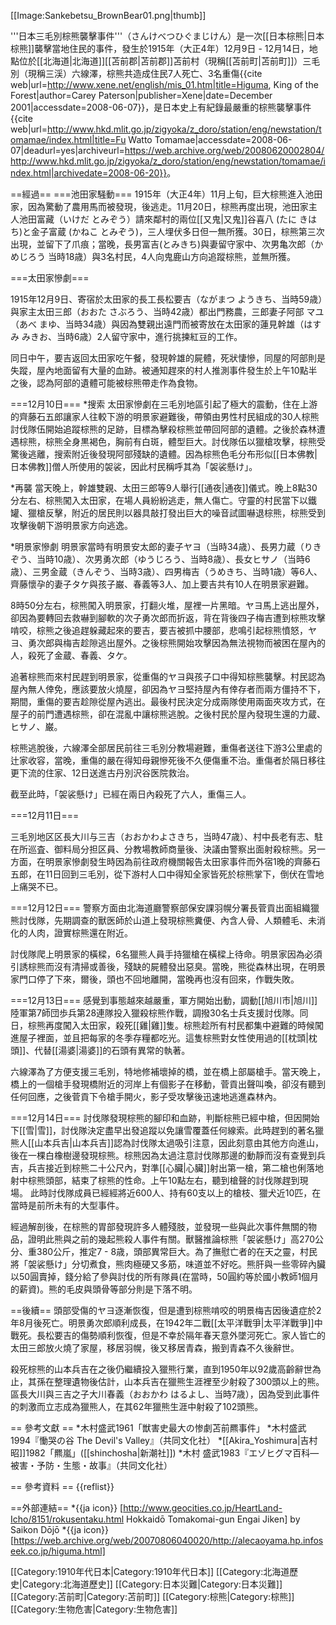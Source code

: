 [[Image:Sankebetsu_BrownBear01.png|thumb]]

'''日本三毛別棕熊襲擊事件'''（さんけべつひぐまじけん）是一次[[日本棕熊|日本棕熊]]襲擊當地住民的事件，發生於1915年（大正4年）12月9日 - 12月14日，地點位於[[北海道|北海道]][[苫前郡|苫前郡]]苫前村（現稱[[苫前町|苫前町]]）三毛別（現稱三渓）六線澤，棕熊共造成住民7人死亡、3名重傷<ref>{{cite web|url=http://www.xene.net/english/mis_01.htm|title=Higuma, King of the Forest|author=Carey Paterson|publisher=Xene|date=December 2001|accessdate=2008-06-07}}</ref>，是日本史上有紀錄最嚴重的棕熊襲擊事件<ref>{{cite web|url=http://www.hkd.mlit.go.jp/zigyoka/z_doro/station/eng/newstation/tomamae/index.html|title=Fu Watto Tomamae|accessdate=2008-06-07|deadurl=yes|archiveurl=https://web.archive.org/web/20080620002804/http://www.hkd.mlit.go.jp/zigyoka/z_doro/station/eng/newstation/tomamae/index.html|archivedate=2008-06-20}}</ref>。

==經過==
===池田家騒動===
1915年（大正4年）11月上旬，巨大棕熊進入池田家，因為驚動了農用馬而被發現，後逃走。11月20日，棕熊再度出現，池田家主人池田富藏（いけだ とみぞう）請來鄰村的兩位[[又鬼|又鬼]]谷喜八 (たに きはち)と金子富蔵 (かねこ とみぞう)，三人埋伏多日但一無所獲。30日，棕熊第三次出現，並留下了爪痕；當晚，長男富吉(とみきち)與妻留守家中、次男亀次郎（かめじろう 当時18歳）與3名村民，4人向鬼鹿山方向追蹤棕熊，並無所獲。

===太田家慘劇===

1915年12月9日、寄宿於太田家的長工長松要吉（ながまつ ようきち、当時59歳）與家主太田三郎（おおた さぶろう、当時42歳）都出門務農，三郎妻子阿部 マユ（あべ まゆ、当時34歳）與因為雙親出遠門而被寄放在太田家的蓮見幹雄（はすみ みきお、当時6歳）2人留守家中，進行挑揀紅豆的工作。

同日中午，要吉返回太田家吃午餐，發現幹雄的屍體，死狀悽慘，同屋的阿部則是失蹤，屋內地面留有大量的血跡。被通知趕來的村人推測事件發生於上午10點半之後，認為阿部的遺體可能被棕熊帶走作為食物。

===12月10日===
*搜索
太田家慘劇在三毛別地區引起了極大的震動，住在上游的齊藤石五郎讓家人往較下游的明景家避難後，帶領由男性村民組成的30人棕熊討伐隊伍開始追蹤棕熊的足跡，目標為擊殺棕熊並帶回阿部的遺體。之後於森林遭遇棕熊，棕熊全身黒褐色，胸前有白斑，體型巨大。討伐隊伍以獵槍攻擊，棕熊受驚後逃離，搜索附近後發現阿部殘缺的遺體。因為棕熊色毛分布形似[[日本佛教|日本佛教]]僧人所使用的袈裟，因此村民稱呼其為「袈裟懸け」。

*再襲
當天晚上，幹雄雙親、太田三郎等9人舉行[[通夜|通夜]]儀式。晚上8點30分左右、棕熊闖入太田家，在場人員紛紛逃走，無人傷亡。守靈的村民當下以鐵罐、獵槍反擊，附近的居民則以器具敲打發出巨大的噪音試圖嚇退棕熊，棕熊受到攻擊後朝下游明景家方向逃逸。

*明景家慘劇
明景家當時有明景安太郎的妻子ヤヨ（当時34歳）、長男力蔵（りきぞう、当時10歳）、次男勇次郎（ゆうじろう、当時8歳）、長女ヒサノ（当時6歳）、三男金蔵（きんぞう、当時3歳）、四男梅吉（うめきち、当時1歳）等6人、齊藤懷孕的妻子タケ與孩子巌、春義等3人、加上要吉共有10人在明景家避難。

8時50分左右，棕熊闖入明景家，打翻火堆，屋裡一片黑暗。ヤヨ馬上逃出屋外，卻因為要轉回去救嚇到腳軟的次子勇次郎而折返，背在背後四子梅吉遭到棕熊攻擊啃咬，棕熊之後追趕躲藏起來的要吉，要吉被抓中腰部，悲鳴引起棕熊憤怒，ヤヨ、勇次郎與梅吉趁隙逃出屋外。之後棕熊開始攻擊因為無法視物而被困在屋內的人，殺死了金蔵、春義、タケ。

追著棕熊而來村民趕到明景家，從重傷的ヤヨ與孩子口中得知棕熊襲擊。村民認為屋內無人倖免，應該要放火燒屋，卻因為ヤヨ堅持屋內有倖存者而兩方僵持不下，期間，重傷的要吉趁隙從屋內逃出。最後村民決定分成兩隊使用兩面夾攻方式，在屋子的前門遭遇棕熊，卻在混亂中讓棕熊逃脫。之後村民於屋內發現生還的力蔵、ヒサノ、巌。

棕熊逃脫後，六線澤全部居民前往三毛別分教場避難，重傷者送往下游3公里處的辻家收容，當晚，重傷的嚴在得知母親慘死後不久便傷重不治。重傷者於隔日移往更下流的住家、12日送進古丹別沢谷医院救治。

截至此時，「袈裟懸け」已經在兩日內殺死了六人，重傷三人。

===12月11日===

三毛別地区区長大川与三吉（おおかわよさきち，当時47歳）、村中長老有志、駐在所巡査、御料局分担区員、分教場教師商量後、決議由警察出面射殺棕熊。另一方面，在明景家慘劇發生時因為前往政府機關報告太田家事件而外宿1晚的齊藤石五郎，在11日回到三毛別，從下游村人口中得知全家皆死於棕熊掌下，倒伏在雪地上痛哭不已。

===12月12日===
警察方面由北海道廳警察部保安課羽幌分署長菅貢出面組織獵熊討伐隊，先期調查的獸医師於山道上發現棕熊糞便、內含人骨、人類體毛、未消化的人肉，證實棕熊還在附近。

討伐隊爬上明景家的橫樑，6名獵熊人員手持獵槍在橫樑上待命。明景家因為必須引誘棕熊而沒有清掃或善後，殘缺的屍體發出惡臭。當晚，熊從森林出現，在明景家門口停了下來，爾後，頭也不回地離開，當晚再也沒有回來，作戰失敗。

===12月13日===
感覺到事態越來越嚴重，軍方開始出動，調動[[旭川市|旭川]]陸軍第7師団歩兵第28連隊投入獵殺棕熊作戰，調撥30名士兵支援討伐隊。同日，棕熊再度闖入太田家，殺死[[雞|雞]]隻。棕熊趁所有村民都集中避難的時候闖進屋子裡面，並且把每家的冬季存糧都吃光。這隻棕熊對女性使用過的[[枕頭|枕頭]]、代替[[湯婆|湯婆]]的石頭有異常的執著。

六線澤為了方便支援三毛別，特地修補壞掉的橋，並在橋上部屬槍手。當天晚上，橋上的一個槍手發現橋附近的河岸上有個影子在移動，菅貢出聲叫喚，卻沒有聽到任何回應，之後菅貢下令槍手開火，影子受攻擊後迅速地逃進森林內。

===12月14日===
討伐隊發現棕熊的腳印和血跡，判斷棕熊已經中槍，但因開始下[[雪|雪]]，討伐隊決定盡早出發追蹤以免讓雪覆蓋任何線索。此時趕到的著名獵熊人[[山本兵吉|山本兵吉]]認為討伐隊太過吸引注意，因此刻意由其他方向進山，後在一棵白橡樹邊發現棕熊。棕熊因為太過注意討伐隊那邊的動靜而沒有查覺到兵吉，兵吉接近到棕熊二十公尺內，對準[[心臟|心臟]]射出第一槍，第二槍也俐落地射中棕熊頭部，結束了棕熊的性命。上午10點左右，聽到槍聲的討伐隊趕到現場。
此時討伐隊成員已經經將近600人、持有60支以上的槍枝、獵犬近10匹，在當時是前所未有的大型事件。

經過解剖後，在棕熊的胃部發現許多人體殘肢，並發現一些與此次事件無關的物品，證明此熊與之前的幾起熊殺人事件有關。獸醫推論棕熊「袈裟懸け」高270公分、重380公斤，推定7 - 8歳，頭部異常巨大。為了撫慰亡者的在天之靈，村民將「袈裟懸け」分切煮食，熊肉極硬又多筋，味道並不好吃。熊肝與一些零碎內臟以50圓賣掉，錢分給了參與討伐的所有隊員(在當時，50圓約等於國小教師1個月的薪資)。熊的毛皮與頭骨等部分則是下落不明。

==後續==
頭部受傷的ヤヨ逐漸恢復，但是遭到棕熊啃咬的明景梅吉因後遺症於2年8月後死亡。明景勇次郎順利成長，在1942年二戰[[太平洋戰爭|太平洋戰爭]]中戰死。長松要吉的傷勢順利恢復，但是不幸於隔年春天意外墜河死亡。家人皆亡的太田三郎放火燒了家屋，移居羽幌，後又移居青森，搬到青森不久後辭世。

殺死棕熊的山本兵吉在之後仍繼續投入獵熊行業，直到1950年以92歲高齡辭世為止，其孫在整理遺物後估計，山本兵吉在獵熊生涯裡至少射殺了300頭以上的熊。區長大川與三吉之子大川春義（おおかわ はるよし、当時7歳），因為受到此事件的刺激而立志成為獵熊人，在其62年獵熊生涯中射殺了102頭熊。

== 參考文獻 ==
*木村盛武1961「獣害史最大の惨劇苫前羆事件」
*木村盛武1994『慟哭の谷 The Devil's Valley』（共同文化社）
*[[Akira_Yoshimura|吉村昭]]1982「羆嵐」([[shinchosha|新潮社]])
*木村 盛武1983『エゾヒグマ百科―被害・予防・生態・故事』（共同文化社）

== 參考資料 ==
{{reflist}}

==外部連結==
*{{ja icon}} [http://www.geocities.co.jp/HeartLand-Icho/8151/rokusentaku.html Hokkaidō Tomakomai-gun Engai Jiken] by Saikon Dōjō
*{{ja icon}} [https://web.archive.org/web/20070806040020/http://alecaoyama.hp.infoseek.co.jp/higuma.html]

[[Category:1910年代日本|Category:1910年代日本]]
[[Category:北海道歷史|Category:北海道歷史]]
[[Category:日本災難|Category:日本災難]]
[[Category:苫前町|Category:苫前町]]
[[Category:棕熊|Category:棕熊]]
[[Category:生物危害|Category:生物危害]]